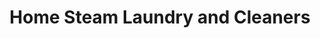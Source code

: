 ---
title: "Home Steam Laundry and Cleaners"
url: /austin/home-steam-laundry-and-cleaners/
shop: laundry
---